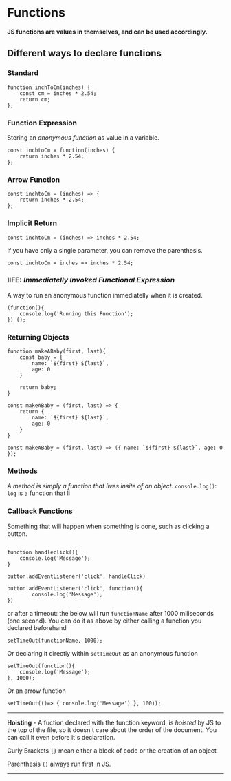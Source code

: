 # Functions

**JS functions are values in themselves, and can be used accordingly.**

## Different ways to declare functions

### Standard

```
function inchToCm(inches) {
    const cm = inches * 2.54;
    return cm;
};
```

### Function Expression

Storing an _anonymous function_ as value in a variable.

```
const inchtoCm = function(inches) {
    return inches * 2.54;
};
```

### Arrow Function

```
const inchtoCm = (inches) => {
    return inches * 2.54;
};
```

### Implicit Return

```
const inchtoCm = (inches) => inches * 2.54;
```

If you have only a single parameter, you can remove the parenthesis.

```
const inchtoCm = inches => inches * 2.54;
```

### IIFE: _Immediatelly Invoked Functional Expression_

A way to run an anonymous function immediatelly when it is created.

```
(function(){
    console.log('Running this Function');
}) ();
```

### Returning Objects

```
function makeABaby(first, last){
    const baby = {
        name: `${first} ${last}`,
        age: 0
    }

    return baby;
}
```

```
const makeABaby = (first, last) => {
    return {
        name: `${first} ${last}`,
        age: 0
    }
}
```

```
const makeABaby = (first, last) => ({ name: `${first} ${last}`, age: 0 });
```

### Methods

_A method is simply a function that lives insite of an object._ `console.log()`: `log` is a function that li

### Callback Functions

Something that will happen when something is done, such as clicking a button.

```

function handleclick(){
    console.log('Message');
}

button.addEventListener('click', handleClick)
```

```
button.addEventListener('click', function(){
        console.log('Message');
})
```

or after a timeout: the below will run `functionName` after 1000 miliseconds (one second). You can do it as above by either calling a function you declared beforehand

```
setTimeOut(functionName, 1000);
```

Or declaring it directly within `setTimeOut` as an anonymous function

```
setTimeOut(function(){
    console.log('Message');
}, 1000);
```

Or an arrow function

```
setTimeOut(()=> { console.log('Message') }, 100));
```

---

**Hoisting** - A fuction declared with the function keyword, is _hoisted_ by JS to the top of the file, so it doesn't care about the order of the document. You can call it even before it's declaration.

Curly Brackets `{}` mean either a block of code or the creation of an object

Parenthesis `()` always run first in JS.

---
